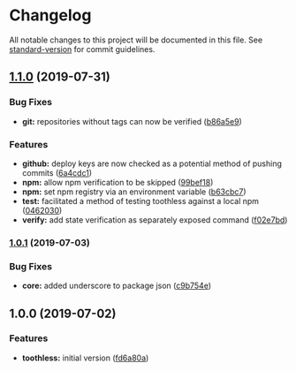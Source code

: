 # Changelog

All notable changes to this project will be documented in this file. See [standard-version](https://github.com/conventional-changelog/standard-version) for commit guidelines.

## [1.1.0](https://github.com/jbowns/toothless/compare/v1.0.1...v1.1.0) (2019-07-31)


### Bug Fixes

* **git:** repositories without tags can now be verified ([b86a5e9](https://github.com/jbowns/toothless/commit/b86a5e9))


### Features

* **github:** deploy keys are now checked as a potential method of pushing commits ([6a4cdc1](https://github.com/jbowns/toothless/commit/6a4cdc1))
* **npm:** allow npm verification to be skipped ([99bef18](https://github.com/jbowns/toothless/commit/99bef18))
* **npm:** set npm registry via an environment variable ([b63cbc7](https://github.com/jbowns/toothless/commit/b63cbc7))
* **test:** facilitated a method of testing toothless against a local npm ([0462030](https://github.com/jbowns/toothless/commit/0462030))
* **verify:** add state verification as separately exposed command ([f02e7bd](https://github.com/jbowns/toothless/commit/f02e7bd))



### [1.0.1](https://github.com/jbowns/toothless/compare/v1.0.0...v1.0.1) (2019-07-03)


### Bug Fixes

* **core:** added underscore to package json ([c9b754e](https://github.com/jbowns/toothless/commit/c9b754e))



## 1.0.0 (2019-07-02)


### Features

* **toothless:** initial version ([fd6a80a](https://github.com/jbowns/toothless/commit/fd6a80a))
